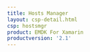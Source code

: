 ```yaml
---
title: Hosts Manager
layout: csp-detail.html
csp: hostsmgr
product: EMDK For Xamarin
productversion: '2.1'
---
```





